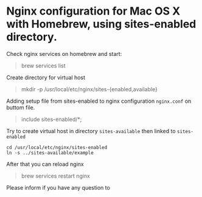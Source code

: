 # Nginx configuration for Mac OS X with Homebrew, using sites-enabled directory.

Check nginx services on homebrew and start:
> brew services list

Create directory for virtual host
> mkdir -p /usr/local/etc/nginx/sites-{enabled,available}
 
Adding setup file from sites-enabled to nginx configuration `nginx.conf` on buttom file.
> include sites-enabled/*;

Try to create virtual host in directory `sites-available` then linked to `sites-enabled`

```
cd /usr/local/etc/nginx/sites-enabled
ln -s ../sites-available/example
```

After that you can reload nginx
> brew services restart nginx
 
Please inform if you have any question to 